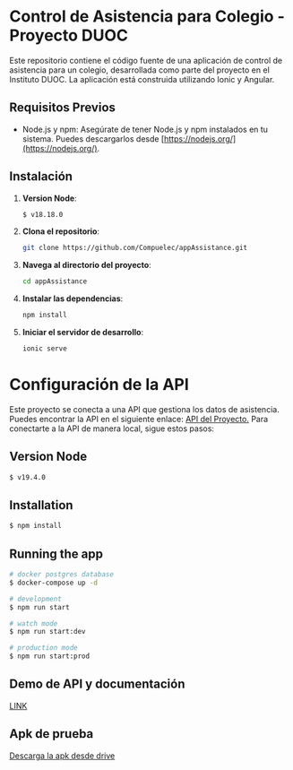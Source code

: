 # Control de Asistencia para Colegio - Proyecto DUOC

Este repositorio contiene el código fuente de una aplicación de control de asistencia para un colegio, desarrollada como parte del proyecto en el Instituto DUOC. La aplicación está construida utilizando Ionic y Angular.

## Requisitos Previos

- Node.js y npm: Asegúrate de tener Node.js y npm instalados en tu sistema. Puedes descargarlos desde [https://nodejs.org/](https://nodejs.org/).

## Instalación

1. **Version Node**:
   ```bash
   $ v18.18.0
   ```

2. **Clona el repositorio**: 

   ```bash
   git clone https://github.com/Compuelec/appAssistance.git
   ```

3. **Navega al directorio del proyecto**:
   
    ```bash
    cd appAssistance
    ```

4. **Instalar las dependencias**:

    ```bash
    npm install
    ```
5. **Iniciar el servidor de desarrollo**:

    ```bash
    ionic serve
    ```


# Configuración de la API

Este proyecto se conecta a una API que gestiona los datos de asistencia. Puedes encontrar la API en el siguiente enlace: [API del Proyecto.](https://github.com/Compuelec/apiAppAssistance) Para conectarte a la API de manera local, sigue estos pasos:

## Version Node
```bash
$ v19.4.0
```

## Installation

```bash
$ npm install
```

## Running the app

```bash
# docker postgres database
$ docker-compose up -d

# development
$ npm run start

# watch mode
$ npm run start:dev

# production mode
$ npm run start:prod
```

## Demo de API y documentación

<a href="https://nest-app-assistance-postgres.onrender.com/doc" target="_blank">LINK</a>

## Apk de prueba
[Descarga la apk desde drive](https://drive.google.com/file/d/101y8uTBcNi-88XoObiHFkitz5T54GUtB/view?usp=sharing)
